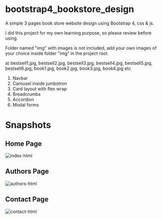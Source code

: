 # bootstrap4_bookstore_design

A simple 3 pages book store website design using Bootstrap 4, css & js.

I did this project for my own learning purpose, so please review before using.

Folder named "img" with images is not included, add your own images of your choice inside folder "img" in the project root.

a) bestsell1.jpg, bestsell2.jpg, bestsell3.jpg, bestsell4.jpg, bestsell5.jpg, bestsell6.jpg, book1.jpg, book2.jpg, book3.jpg, book4.jpg etc

1. Navbar
2. Carousel inside jumbotron
3. Card layout with flex wrap
4. Breadcrumbs
5. Accordion
6. Modal forms


# Snapshots

## Home Page

![index-html](https://user-images.githubusercontent.com/14962281/212683244-281c7e2d-0df7-4825-9d22-33eb48e94cf2.png)


## Authors Page

![authors-html](https://user-images.githubusercontent.com/14962281/212683287-45a75804-dbf0-47f7-b6bd-6296af311c93.png)


## Contact Page

![contact-html](https://user-images.githubusercontent.com/14962281/212683319-62155c04-3c49-4eab-bdee-3d66e5448504.png)
